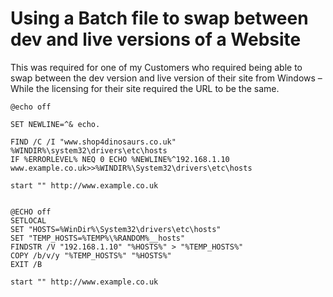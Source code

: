 # Using a Batch file to swap between dev and live versions of a Website

This was required for one of my Customers who required being able to swap between the dev version and live version of their site from Windows – While the licensing for their site required the URL to be the same.

```
@echo off

SET NEWLINE=^& echo.

FIND /C /I "www.shop4dinosaurs.co.uk" %WINDIR%\system32\drivers\etc\hosts
IF %ERRORLEVEL% NEQ 0 ECHO %NEWLINE%^192.168.1.10 www.example.co.uk>>%WINDIR%\System32\drivers\etc\hosts

start "" http://www.example.co.uk


@ECHO off
SETLOCAL
SET "HOSTS=%WinDir%\System32\drivers\etc\hosts"
SET "TEMP_HOSTS=%TEMP%\%RANDOM%__hosts"
FINDSTR /V "192.168.1.10" "%HOSTS%" > "%TEMP_HOSTS%"
COPY /b/v/y "%TEMP_HOSTS%" "%HOSTS%"
EXIT /B

start "" http://www.example.co.uk
```